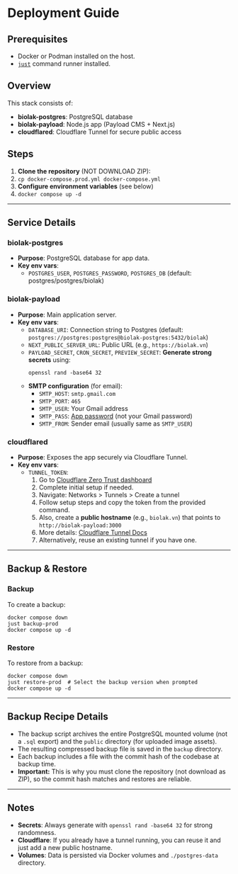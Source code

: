 # Deployment Guide

## Prerequisites

- Docker or Podman installed on the host.
- [`just`](https://github.com/casey/just) command runner installed.

## Overview

This stack consists of:
- **biolak-postgres**: PostgreSQL database
- **biolak-payload**: Node.js app (Payload CMS + Next.js)
- **cloudflared**: Cloudflare Tunnel for secure public access

## Steps

1. **Clone the repository** (NOT DOWNLOAD ZIP):
2. `cp docker-compose.prod.yml docker-compose.yml`
3. **Configure environment variables** (see below)
4. `docker compose up -d`

---

## Service Details

### biolak-postgres
- **Purpose**: PostgreSQL database for app data.
- **Key env vars**:
  - `POSTGRES_USER`, `POSTGRES_PASSWORD`, `POSTGRES_DB` (default: postgres/postgres/biolak)

### biolak-payload
- **Purpose**: Main application server.
- **Key env vars**:
  - `DATABASE_URI`: Connection string to Postgres (default: `postgres://postgres:postgres@biolak-postgres:5432/biolak`)
  - `NEXT_PUBLIC_SERVER_URL`: Public URL (e.g., `https://biolak.vn`)
  - `PAYLOAD_SECRET`, `CRON_SECRET`, `PREVIEW_SECRET`:
    **Generate strong secrets** using:
    ```
    openssl rand -base64 32
    ```
  - **SMTP configuration** (for email):
    - `SMTP_HOST`: `smtp.gmail.com`
    - `SMTP_PORT`: `465`
    - `SMTP_USER`: Your Gmail address
    - `SMTP_PASS`: [App password](https://myaccount.google.com/apppasswords) (not your Gmail password)
    - `SMTP_FROM`: Sender email (usually same as `SMTP_USER`)

### cloudflared
- **Purpose**: Exposes the app securely via Cloudflare Tunnel.
- **Key env vars**:
  - `TUNNEL_TOKEN`:
    1. Go to [Cloudflare Zero Trust dashboard](https://one.dash.cloudflare.com)
    2. Complete initial setup if needed.
    3. Navigate: Networks > Tunnels > Create a tunnel
    4. Follow setup steps and copy the token from the provided command.
    5. Also, create a **public hostname** (e.g., `biolak.vn`) that points to `http://biolak-payload:3000`
    6. More details: [Cloudflare Tunnel Docs](https://developers.cloudflare.com/cloudflare-one/connections/connect-networks/get-started/create-remote-tunnel/)
    7. Alternatively, reuse an existing tunnel if you have one.

---

## Backup & Restore

### Backup

To create a backup:
```
docker compose down
just backup-prod
docker compose up -d
```

### Restore

To restore from a backup:
```
docker compose down
just restore-prod  # Select the backup version when prompted
docker compose up -d
```

---

## Backup Recipe Details

- The backup script archives the entire PostgreSQL mounted volume (not a `.sql` export) and the `public` directory (for uploaded image assets).
- The resulting compressed backup file is saved in the `backup` directory.
- Each backup includes a file with the commit hash of the codebase at backup time.
- **Important:** This is why you must clone the repository (not download as ZIP), so the commit hash matches and restores are reliable.

---

## Notes

- **Secrets**: Always generate with `openssl rand -base64 32` for strong randomness.
- **Cloudflare**: If you already have a tunnel running, you can reuse it and just add a new public hostname.
- **Volumes**: Data is persisted via Docker volumes and `./postgres-data` directory.
